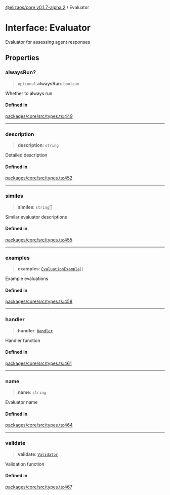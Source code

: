 [@elizaos/core v0.1.7-alpha.2](../index.md) / Evaluator

# Interface: Evaluator

Evaluator for assessing agent responses

## Properties

### alwaysRun?

> `optional` **alwaysRun**: `boolean`

Whether to always run

#### Defined in

[packages/core/src/types.ts:449](https://github.com/elizaOS/eliza/blob/main/packages/core/src/types.ts#L449)

***

### description

> **description**: `string`

Detailed description

#### Defined in

[packages/core/src/types.ts:452](https://github.com/elizaOS/eliza/blob/main/packages/core/src/types.ts#L452)

***

### similes

> **similes**: `string`[]

Similar evaluator descriptions

#### Defined in

[packages/core/src/types.ts:455](https://github.com/elizaOS/eliza/blob/main/packages/core/src/types.ts#L455)

***

### examples

> **examples**: [`EvaluationExample`](EvaluationExample.md)[]

Example evaluations

#### Defined in

[packages/core/src/types.ts:458](https://github.com/elizaOS/eliza/blob/main/packages/core/src/types.ts#L458)

***

### handler

> **handler**: [`Handler`](../type-aliases/Handler.md)

Handler function

#### Defined in

[packages/core/src/types.ts:461](https://github.com/elizaOS/eliza/blob/main/packages/core/src/types.ts#L461)

***

### name

> **name**: `string`

Evaluator name

#### Defined in

[packages/core/src/types.ts:464](https://github.com/elizaOS/eliza/blob/main/packages/core/src/types.ts#L464)

***

### validate

> **validate**: [`Validator`](../type-aliases/Validator.md)

Validation function

#### Defined in

[packages/core/src/types.ts:467](https://github.com/elizaOS/eliza/blob/main/packages/core/src/types.ts#L467)

